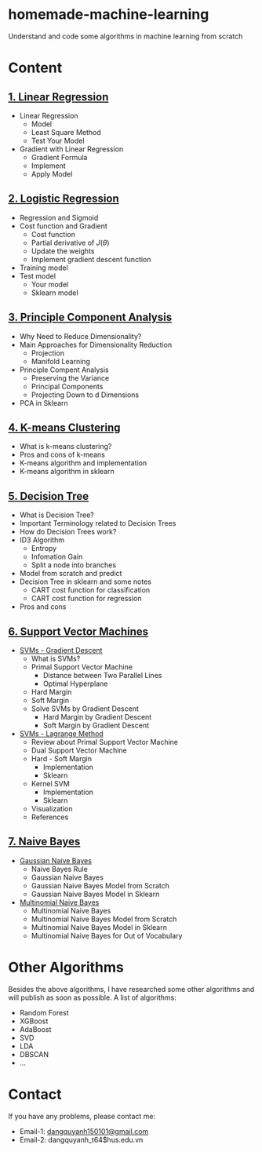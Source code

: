 # homemade-machine-learning
Understand and code some algorithms in machine learning from scratch

# Content
## [1. Linear Regression](https://github.com/QuyAnh2005/homemade-machine-learning/tree/main/Linear%20Regression)
- Linear Regression
  - Model
  - Least Square Method
  - Test Your Model
- Gradient with Linear Regression
  - Gradient Formula
  - Implement
  - Apply Model
  
## [2. Logistic Regression](https://github.com/QuyAnh2005/homemade-machine-learning/blob/main/2%20-%20Logistic%20Regression)
- Regression and Sigmoid
- Cost function and Gradient
  - Cost function
  - Partial derivative of $J(\theta)$
  - Update the weights
  - Implement gradient descent function
- Training model
- Test model
  - Your model
  - Sklearn model
  
## [3. Principle Component Analysis](https://github.com/QuyAnh2005/homemade-machine-learning/tree/main/3%20-%20Principle%20Component%20Analysis)
- Why Need to Reduce Dimensionality?
- Main Approaches for Dimensionality Reduction
  - Projection
  - Manifold Learning
- Principle Compent Analysis
  - Preserving the Variance
  - Principal Components
  - Projecting Down to d Dimensions
- PCA in Sklearn

## [4. K-means Clustering](https://github.com/QuyAnh2005/homemade-machine-learning/blob/ec749a151c4fe399141f203f699ff3260f31902d/4%20-%20K-means)
- What is k-means clustering?
- Pros and cons of k-means
- K-means algorithm and implementation
- K-means algorithm in sklearn

## [5. Decision Tree](https://github.com/QuyAnh2005/homemade-machine-learning/blob/ec749a151c4fe399141f203f699ff3260f31902d/5%20-%20Decision%20Tree)
- What is Decision Tree?
- Important Terminology related to Decision Trees
- How do Decision Trees work?
- ID3 Algorithm
  - Entropy
  - Infomation Gain
  - Split a node into branches
- Model from scratch and predict
- Decision Tree in sklearn and some notes
  - CART cost function for classification
  - CART cost function for regression
- Pros and cons

## [6. Support Vector Machines](https://github.com/QuyAnh2005/homemade-machine-learning/tree/ec749a151c4fe399141f203f699ff3260f31902d/6%20-%20Support%20Vector%20Machine)
- [SVMs - Gradient Descent](https://github.com/QuyAnh2005/homemade-machine-learning/blob/main/6%20-%20Support%20Vector%20Machine/SVMs%20-%20Part%201%20-%20Gradient%20Descent.ipynb)
  - What is SVMs?
  - Primal Support Vector Machine
    - Distance between Two Parallel Lines
    - Optimal Hyperplane
  - Hard Margin
  - Soft Margin
  - Solve SVMs by Gradient Descent
    - Hard Margin by Gradient Descent
    - Soft Margin by Gradient Descent
- [SVMs - Lagrange Method](https://github.com/QuyAnh2005/homemade-machine-learning/blob/main/6%20-%20Support%20Vector%20Machine/SVMs%20-%20Part%202%20-%20Lagrange%20Method.ipynb)
  - Review about Primal Support Vector Machine
  - Dual Support Vector Machine
  - Hard - Soft Margin
    - Implementation
    - Sklearn
  - Kernel SVM
    - Implementation
    - Sklearn
  - Visualization
  - References

  
## [7. Naive Bayes](https://github.com/QuyAnh2005/homemade-machine-learning/tree/ec749a151c4fe399141f203f699ff3260f31902d/7%20-%20Naive%20Bayes)
- [Gaussian Naive Bayes](https://github.com/QuyAnh2005/homemade-machine-learning/blob/ec749a151c4fe399141f203f699ff3260f31902d/7%20-%20Naive%20Bayes/Gaussian%20Naive%20Bayes.ipynb)
  - Naive Bayes Rule
  - Gaussian Naive Bayes
  - Gaussian Naive Bayes Model from Scratch
  - Gaussian Naive Bayes Model in Sklearn
- [Multinomial Naive Bayes](https://github.com/QuyAnh2005/homemade-machine-learning/blob/ec749a151c4fe399141f203f699ff3260f31902d/7%20-%20Naive%20Bayes/Multinomial%20Naives%20Nayes.ipynb)
  - Multinomial Naive Bayes
  - Multinomial Naive Bayes Model from Scratch
  - Multinomial Naive Bayes Model in Sklearn
  - Multinomial Naive Bayes for Out of Vocabulary

# Other Algorithms
Besides the above algorithms, I have researched some other algorithms and will publish as soon as possible. A list of algorithms:
- Random Forest
- XGBoost
- AdaBoost
- SVD
- LDA
- DBSCAN
- ...

# Contact
If you have any problems, please contact me:
- Email-1: dangquyanh150101@gmail.com
- Email-2: dangquyanh_t64$hus.edu.vn

